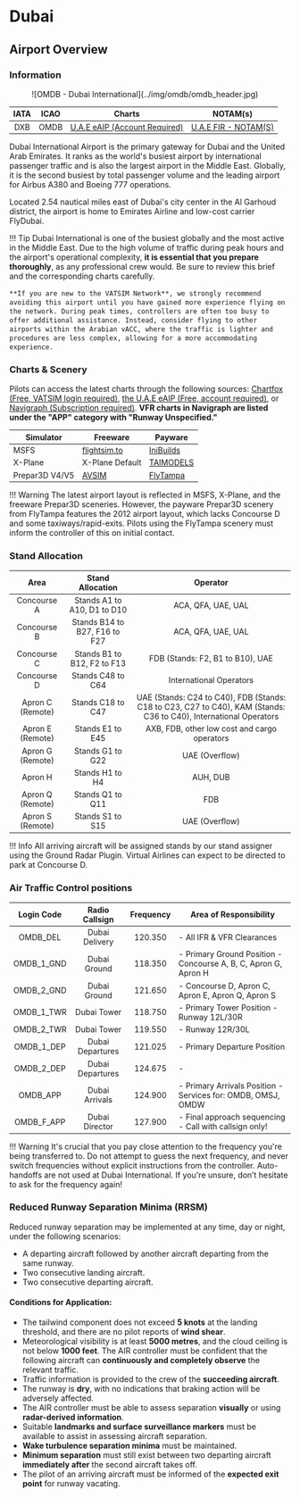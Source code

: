 # Dubai
## Airport Overview
### Information

<figure markdown>
![OMDB - Dubai International](../img/omdb/omdb_header.jpg)
</figure>

| IATA | ICAO | Charts | NOTAM(s) |
|:----:|:----:|:------:|:----------:|
| DXB  | OMDB | [U.A.E eAIP (Account Required)](https://www.gcaa.gov.ae/en/ais/Pages/default.aspx)    | [U.A.E FIR - NOTAM(S) ](https://www.gcaa.gov.ae/en/ais/notice-to-airmen-notam)      |

Dubai International Airport is the primary gateway for Dubai and the United Arab Emirates. It ranks as the world's busiest airport by international passenger traffic and is also the largest airport in the Middle East. Globally, it is the second busiest by total passenger volume and the leading airport for Airbus A380 and Boeing 777 operations.

Located 2.54 nautical miles east of Dubai's city center in the Al Garhoud district, the airport is home to Emirates Airline and low-cost carrier FlyDubai.

!!! Tip
    Dubai International is one of the busiest globally and the most active in the Middle East. Due to the high volume of traffic during peak hours and the airport's operational complexity, **it is essential that you prepare thoroughly**, as any professional crew would. Be sure to review this brief and the corresponding charts carefully.

    **If you are new to the VATSIM Network**, we strongly recommend avoiding this airport until you have gained more experience flying on the network. During peak times, controllers are often too busy to offer additional assistance. Instead, consider flying to other airports within the Arabian vACC, where the traffic is lighter and procedures are less complex, allowing for a more accommodating experience.

### Charts & Scenery
Pilots can access the latest charts through the following sources: [Chartfox (Free, VATSIM login required)](https://chartfox.org/), [the U.A.E eAIP (Free, account required)](https://www.gcaa.gov.ae/en/ais/Pages/default.aspx), or [Navigraph (Subscription required)](https://navigraph.com/). **VFR charts in Navigraph are listed under the "APP" category with "Runway Unspecified."**

| Simulator      | Freeware                    | Payware                            |
|----------------|-----------------------------|------------------------------------|
| MSFS           | [flightsim.to](https://flightsim.to/file/35295/omdb-dubai-international-general-enhancement) | [IniBuilds](https://inibuilds.com/products/inibuilds-dubai-omdb-msfs) |
| X-Plane        | X-Plane Default             | [TAIMODELS](https://orbxdirect.com/product/taimodels-omdb-xp11-xp12?srsltid=AfmBOopPtBA3ju1rhXF6pIfYWByGIDgNMhirnOKCRLb3wASSzRvsEaeI) |
| Prepar3D V4/V5 | [AVSIM](https://library.avsim.net/search.php?SearchTerm=OMDB&CatID=fsxscen&Go=Search) | [FlyTampa](https://www.flytampa.org/omdb.html) |

!!! Warning
    The latest airport layout is reflected in MSFS, X-Plane, and the freeware Prepar3D sceneries. However, the payware Prepar3D scenery from FlyTampa features the 2012 airport layout, which lacks Concourse D and some taxiways/rapid-exits. Pilots using the FlyTampa scenery must inform the controller of this on initial contact.


### Stand Allocation

|       Area       |        Stand Allocation       |                                                      Operator                                                     |
|:----------------:|:-----------------------------:|:-----------------------------------------------------------------------------------------------------------------:|
| Concourse A      | Stands A1 to A10, D1 to D10   | ACA, QFA, UAE, UAL                                                                                                |
| Concourse B      | Stands B14 to B27, F16 to F27 | ACA, QFA, UAE, UAL                                                                                                |
| Concourse C      | Stands B1 to B12, F2 to F13   | FDB (Stands: F2, B1 to B10), UAE                                                                                  |
| Concourse D      | Stands C48 to C64             | International Operators                                                                                           |
| Apron C (Remote) | Stands C18 to C47             | UAE (Stands: C24 to C40), FDB (Stands: C18 to C23, C27 to C40), KAM (Stands: C36 to C40), International Operators |
| Apron E (Remote) | Stands E1 to E45              | AXB, FDB, other low cost and cargo operators                                                                  |
| Apron G (Remote) | Stands G1 to G22              | UAE (Overflow)                                                                                                    |
| Apron H          | Stands H1 to H4               | AUH, DUB                                                                                                          |
| Apron Q (Remote) | Stands Q1 to Q11              | FDB                                                                                                               |
| Apron S (Remote) | Stands S1 to S15              | UAE (Overflow)                                                                                                    |

!!! Info
    All arriving aircraft will be assigned stands by our stand assigner using the Ground Radar Plugin. Virtual Airlines can expect to be directed to park at Concourse D.

### Air Traffic Control positions
| Login Code |  Radio Callsign  | Frequency | Area of Responsibility                                            |
|:----------:|:----------------:|:---------:|-------------------------------------------------------------------|
| OMDB_DEL   | Dubai Delivery   | 120.350   | - All IFR & VFR Clearances                                        |
| OMDB_1_GND | Dubai Ground     | 118.350   | - Primary Ground Position - Concourse A, B, C, Apron G, Apron H   |
| OMDB_2_GND | Dubai Ground     | 121.650   | - Concourse D, Apron C, Apron E, Apron Q, Apron S                 |
| OMDB_1_TWR | Dubai Tower      | 118.750   | - Primary Tower Position - Runway 12L/30R                         |
| OMDB_2_TWR | Dubai Tower      | 119.550   | - Runway 12R/30L                                                  |
| OMDB_1_DEP | Dubai Departures | 121.025   | - Primary Departure Position                                      |
| OMDB_2_DEP | Dubai Departures | 124.675   | -                                                                 |
| OMDB_APP   | Dubai Arrivals   | 124.900   | - Primary Arrivals Position - Services for: OMDB, OMSJ, OMDW      |
| OMDB_F_APP | Dubai Director   | 127.900   | - Final approach sequencing - Call with callsign only!            |

!!! Warning
    It's crucial that you pay close attention to the frequency you're being transferred to. Do not attempt to guess the next frequency, and never switch frequencies without explicit instructions from the controller. Auto-handoffs are not used at Dubai International. If you're unsure, don’t hesitate to ask for the frequency again!

### Reduced Runway Separation Minima (RRSM)
Reduced runway separation may be implemented at any time, day or night, under the following scenarios:

- A departing aircraft followed by another aircraft departing from the same runway.
- Two consecutive landing aircraft.
- Two consecutive departing aircraft.

#### Conditions for Application:

- The tailwind component does not exceed **5 knots** at the landing threshold, and there are no pilot reports of **wind shear**.
- Meteorological visibility is at least **5000 metres**, and the cloud ceiling is not below **1000 feet**. The AIR controller must be confident that the following aircraft can **continuously and completely observe** the relevant traffic.
- Traffic information is provided to the crew of the **succeeding aircraft**.
- The runway is **dry**, with no indications that braking action will be adversely affected.
- The AIR controller must be able to assess separation **visually** or using **radar-derived information**.
- Suitable **landmarks and surface surveillance markers** must be available to assist in assessing aircraft separation.
- **Wake turbulence separation minima** must be maintained.
- **Minimum separation** must still exist between two departing aircraft **immediately after** the second aircraft takes off.
- The pilot of an arriving aircraft must be informed of the **expected exit point** for runway vacating.
